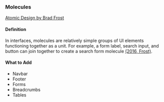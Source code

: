 ### Molecules
[Atomic Design by Brad Frost](https://atomicdesign.bradfrost.com/chapter-2/)
#### Definition
In interfaces, molecules are relatively simple groups of UI elements functioning together as a unit. For example, a form label, search input, and button can join together to create a search form molecule [(2016, Frost)](https://atomicdesign.bradfrost.com/chapter-2/).

#### What to Add
- Navbar
- Footer
- Forms
- Breadcrumbs 
- Tables
